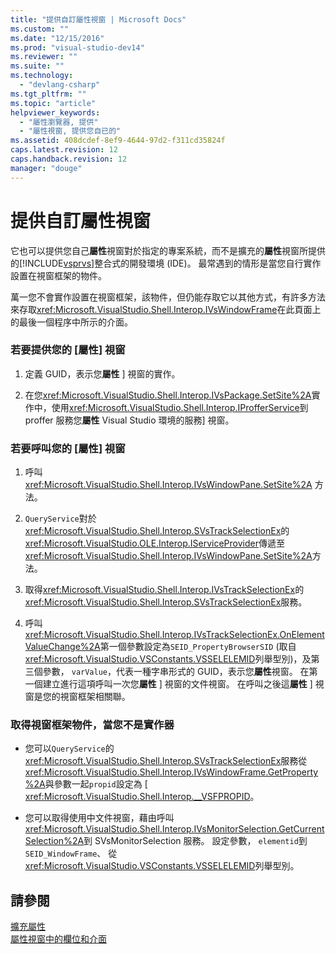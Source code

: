 ```yaml
---
title: "提供自訂屬性視窗 | Microsoft Docs"
ms.custom: ""
ms.date: "12/15/2016"
ms.prod: "visual-studio-dev14"
ms.reviewer: ""
ms.suite: ""
ms.technology: 
  - "devlang-csharp"
ms.tgt_pltfrm: ""
ms.topic: "article"
helpviewer_keywords: 
  - "屬性瀏覽器, 提供"
  - "屬性視窗, 提供您自已的"
ms.assetid: 408dcdef-8ef9-4644-97d2-f311cd35824f
caps.latest.revision: 12
caps.handback.revision: 12
manager: "douge"
---
```

# 提供自訂屬性視窗
它也可以提供您自己**屬性**視窗對於指定的專案系統，而不是擴充的**屬性**視窗所提供的[!INCLUDE[vsprvs](../assembler/masm/includes/vsprvs_md.md)]整合式的開發環境 \(IDE\)。  最常遇到的情形是當您自行實作設置在視窗框架的物件。  
  
 萬一您不會實作設置在視窗框架，該物件，但仍能存取它以其他方式，有許多方法來存取<xref:Microsoft.VisualStudio.Shell.Interop.IVsWindowFrame>在此頁面上的最後一個程序中所示的介面。  
  
### 若要提供您的 \[屬性\] 視窗  
  
1.  定義 GUID，表示您**屬性** \] 視窗的實作。  
  
2.  在您<xref:Microsoft.VisualStudio.Shell.Interop.IVsPackage.SetSite%2A>實作中，使用<xref:Microsoft.VisualStudio.Shell.Interop.IProfferService>到 proffer 服務您**屬性** Visual Studio 環境的服務\] 視窗。  
  
### 若要呼叫您的 \[屬性\] 視窗  
  
1.  呼叫 <xref:Microsoft.VisualStudio.Shell.Interop.IVsWindowPane.SetSite%2A> 方法。  
  
2.  `QueryService`對於<xref:Microsoft.VisualStudio.Shell.Interop.SVsTrackSelectionEx>的<xref:Microsoft.VisualStudio.OLE.Interop.IServiceProvider>傳遞至<xref:Microsoft.VisualStudio.Shell.Interop.IVsWindowPane.SetSite%2A>方法。  
  
3.  取得<xref:Microsoft.VisualStudio.Shell.Interop.IVsTrackSelectionEx>的<xref:Microsoft.VisualStudio.Shell.Interop.SVsTrackSelectionEx>服務。  
  
4.  呼叫<xref:Microsoft.VisualStudio.Shell.Interop.IVsTrackSelectionEx.OnElementValueChange%2A>第一個參數設定為`SEID_PropertyBrowserSID` \(取自<xref:Microsoft.VisualStudio.VSConstants.VSSELELEMID>列舉型別\)，及第三個參數， `varValue`，代表一種字串形式的 GUID，表示您**屬性**視窗。  在第一個建立進行這項呼叫一次您**屬性** \] 視窗的文件視窗。  在呼叫之後這**屬性** \] 視窗是您的視窗框架相關聯。  
  
### 取得視窗框架物件，當您不是實作器  
  
-   您可以`QueryService`的<xref:Microsoft.VisualStudio.Shell.Interop.SVsTrackSelectionEx>服務從<xref:Microsoft.VisualStudio.Shell.Interop.IVsWindowFrame.GetProperty%2A>與參數一起`propid`設定為 \[ <xref:Microsoft.VisualStudio.Shell.Interop.__VSFPROPID>。  
  
-   您可以取得使用中文件視窗，藉由呼叫<xref:Microsoft.VisualStudio.Shell.Interop.IVsMonitorSelection.GetCurrentSelection%2A>到 SVsMonitorSelection 服務。  設定參數， `elementid`到`SEID_WindowFrame`、 從<xref:Microsoft.VisualStudio.VSConstants.VSSELELEMID>列舉型別。  
  
## 請參閱  
 [擴充屬性](../Topic/Extending%20Properties.md)   
 [屬性視窗中的欄位和介面](../Topic/Properties%20Window%20Fields%20and%20Interfaces.md)